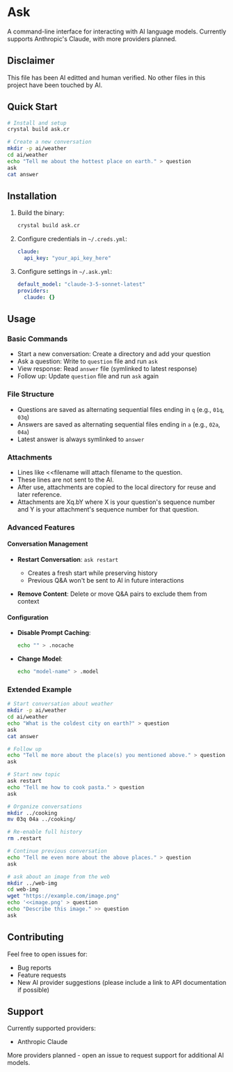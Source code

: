 # Ask

A command-line interface for interacting with AI language models. Currently supports Anthropic's Claude, with more providers planned.

## Disclaimer

This file has been AI editted and human verified.
No other files in this project have been touched by AI.

## Quick Start

```bash
# Install and setup
crystal build ask.cr

# Create a new conversation
mkdir -p ai/weather
cd ai/weather
echo "Tell me about the hottest place on earth." > question
ask
cat answer
```

## Installation

1. Build the binary:
   ```bash
   crystal build ask.cr
   ```

2. Configure credentials in `~/.creds.yml`:
   ```yaml
   claude:
     api_key: "your_api_key_here"
   ```

3. Configure settings in `~/.ask.yml`:
   ```yaml
   default_model: "claude-3-5-sonnet-latest"
   providers:
     claude: {}
   ```

## Usage

### Basic Commands

- Start a new conversation: Create a directory and add your question
- Ask a question: Write to `question` file and run `ask`
- View response: Read `answer` file (symlinked to latest response)
- Follow up: Update `question` file and run `ask` again

### File Structure

- Questions are saved as alternating sequential files ending in `q` (e.g., `01q`, `03q`)
- Answers are saved as alternating sequential files ending in `a` (e.g., `02a`, `04a`)
- Latest answer is always symlinked to `answer`

### Attachments

- Lines like <<filename will attach filename to the question.
- These lines are not sent to the AI.
- After use, attachments are copied to the local directory for reuse and later reference.
- Attachments are Xq.bY where X is your question's sequence number and Y is your attachment's sequence number for that question.

### Advanced Features

#### Conversation Management

- **Restart Conversation**: `ask restart`
  - Creates a fresh start while preserving history
  - Previous Q&A won't be sent to AI in future interactions

- **Remove Content**: Delete or move Q&A pairs to exclude them from context

#### Configuration

- **Disable Prompt Caching**: 
  ```bash
  echo "" > .nocache
  ```

- **Change Model**: 
  ```bash
  echo "model-name" > .model
  ```

### Extended Example

```bash
# Start conversation about weather
mkdir -p ai/weather
cd ai/weather
echo "What is the coldest city on earth?" > question
ask
cat answer

# Follow up
echo "Tell me more about the place(s) you mentioned above." > question
ask

# Start new topic
ask restart
echo "Tell me how to cook pasta." > question
ask

# Organize conversations
mkdir ../cooking
mv 03q 04a ../cooking/

# Re-enable full history
rm .restart

# Continue previous conversation
echo "Tell me even more about the above places." > question
ask

# ask about an image from the web
mkdir ../web-img
cd web-img
wget "https://example.com/image.png"
echo '<<image.png' > question
echo "Describe this image." >> question
ask
```

## Contributing

Feel free to open issues for:
- Bug reports
- Feature requests
- New AI provider suggestions (please include a link to API documentation if possible)

## Support

Currently supported providers:
- Anthropic Claude

More providers planned - open an issue to request support for additional AI models.
